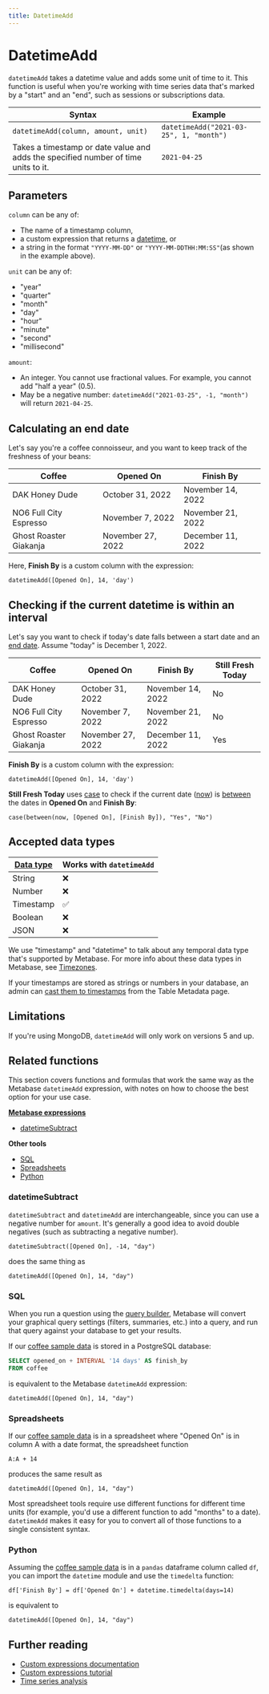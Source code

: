 ```yaml
---
title: DatetimeAdd
---
```


# DatetimeAdd

`datetimeAdd` takes a datetime value and adds some unit of time to it. This function is useful when you're working with time series data that's marked by a "start" and an "end", such as sessions or subscriptions data.

| Syntax                                                                             | Example                                 |
| ---------------------------------------------------------------------------------- | --------------------------------------- |
| `datetimeAdd(column, amount, unit)`                                                | `datetimeAdd("2021-03-25", 1, "month")` |
| Takes a timestamp or date value and adds the specified number of time units to it. | `2021-04-25`                            |

## Parameters

`column` can be any of:

- The name of a timestamp column,
- a custom expression that returns a [datetime](#accepted-data-types), or
- a string in the format `"YYYY-MM-DD"` or `"YYYY-MM-DDTHH:MM:SS"`(as shown in the example above).

`unit` can be any of:

- "year"
- "quarter"
- "month"
- "day"
- "hour"
- "minute"
- "second"
- "millisecond"

`amount`:

- An integer. You cannot use fractional values. For example, you cannot add "half a year" (0.5).
- May be a negative number: `datetimeAdd("2021-03-25", -1, "month")` will return `2021-04-25`.

## Calculating an end date

Let's say you're a coffee connoisseur, and you want to keep track of the freshness of your beans:

| Coffee                 | Opened On         | Finish By         |
| ---------------------- | ----------------- | ----------------- |
| DAK Honey Dude         | October 31, 2022  | November 14, 2022 |
| NO6 Full City Espresso | November 7, 2022  | November 21, 2022 |
| Ghost Roaster Giakanja | November 27, 2022 | December 11, 2022 |

Here, **Finish By** is a custom column with the expression:

```
datetimeAdd([Opened On], 14, 'day')
```

## Checking if the current datetime is within an interval

Let's say you want to check if today's date falls between a start date and an [end date](#calculating-an-end-date). Assume "today" is December 1, 2022.

| Coffee                 | Opened On         | Finish By         | Still Fresh Today |
| ---------------------- | ----------------- | ----------------- | ----------------- |
| DAK Honey Dude         | October 31, 2022  | November 14, 2022 | No                |
| NO6 Full City Espresso | November 7, 2022  | November 21, 2022 | No                |
| Ghost Roaster Giakanja | November 27, 2022 | December 11, 2022 | Yes               |

**Finish By** is a custom column with the expression:

```
datetimeAdd([Opened On], 14, 'day')
```

**Still Fresh Today** uses [case](../expressions/case.md) to check if the current date ([now](../expressions/now.md)) is [between](../expressions-list.md#between) the dates in **Opened On** and **Finish By**:

```
case(between(now, [Opened On], [Finish By]), "Yes", "No")
```

## Accepted data types

| [Data type](https://www.metabase.com/learn/grow-your-data-skills/data-fundamentals/data-types-overview#examples-of-data-types) | Works with `datetimeAdd` |
| ------------------------------------------------------------------------------------------------ | ------------------------ |
| String                                                                                           | ❌                       |
| Number                                                                                           | ❌                       |
| Timestamp                                                                                        | ✅                       |
| Boolean                                                                                          | ❌                       |
| JSON                                                                                             | ❌                       |

We use "timestamp" and "datetime" to talk about any temporal data type that's supported by Metabase. For more info about these data types in Metabase, see [Timezones](../../../configuring-metabase/timezones.md#data-types).

If your timestamps are stored as strings or numbers in your database, an admin can [cast them to timestamps](../../../data-modeling/metadata-editing.md#casting-to-a-specific-data-type) from the Table Metadata page.

## Limitations

If you're using MongoDB, `datetimeAdd` will only work on versions 5 and up.

## Related functions

This section covers functions and formulas that work the same way as the Metabase `datetimeAdd` expression, with notes on how to choose the best option for your use case.

**[Metabase expressions](../expressions-list.md)**

- [datetimeSubtract](#datetimesubtract)

**Other tools**

- [SQL](#sql)
- [Spreadsheets](#spreadsheets)
- [Python](#python)

### datetimeSubtract

`datetimeSubtract` and `datetimeAdd` are interchangeable, since you can use a negative number for `amount`. It's generally a good idea to avoid double negatives (such as subtracting a negative number).

```
datetimeSubtract([Opened On], -14, "day")
```

does the same thing as

```
datetimeAdd([Opened On], 14, "day")
```

### SQL

When you run a question using the [query builder](https://www.metabase.com/glossary/query_builder), Metabase will convert your graphical query settings (filters, summaries, etc.) into a query, and run that query against your database to get your results.

If our [coffee sample data](#calculating-an-end-date) is stored in a PostgreSQL database:

```sql
SELECT opened_on + INTERVAL '14 days' AS finish_by
FROM coffee
```

is equivalent to the Metabase `datetimeAdd` expression:

```
datetimeAdd([Opened On], 14, "day")
```

### Spreadsheets

If our [coffee sample data](#calculating-an-end-date) is in a spreadsheet where "Opened On" is in column A with a date format, the spreadsheet function

```
A:A + 14
```

produces the same result as

```
datetimeAdd([Opened On], 14, "day")
```

Most spreadsheet tools require use different functions for different time units (for example, you'd use a different function to add "months" to a date). `datetimeAdd` makes it easy for you to convert all of those functions to a single consistent syntax.

### Python

Assuming the [coffee sample data](#calculating-an-end-date) is in a `pandas` dataframe column called `df`, you can import the `datetime` module and use the `timedelta` function:

```
df['Finish By'] = df['Opened On'] + datetime.timedelta(days=14)
```

is equivalent to

```
datetimeAdd([Opened On], 14, "day")
```

## Further reading

- [Custom expressions documentation](../expressions.md)
- [Custom expressions tutorial](https://www.metabase.com/learn/questions/custom-expressions)
- [Time series analysis](https://www.metabase.com/learn/time-series/start)
